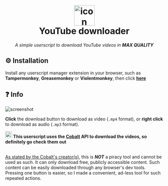 <h1 align="center">
    <img src="https://raw.githubusercontent.com/madkarmaa/youtube-downloader/main/images/icon.png" alt="icon" style="width: 65px; height: 65px"><br>
    YouTube downloader
</h1>

<p align="center">
    <i>A simple userscript to download YouTube videos in <b>MAX QUALITY</b></i>
</p>

## ⚙️ Installation

Install any userscript manager extension in your browser, such as **Tampermonkey**, **Greasemonkey** or **Violentmonkey**, then click [**here**](https://raw.githubusercontent.com/madkarmaa/youtube-downloader/main/script.user.js)

## ❓ Info

![screenshot](https://raw.githubusercontent.com/madkarmaa/youtube-downloader/main/images/screenshot.png)

**Click** the download button to download as video (`.mp4` format), or **right click** to download as audio (`.mp3` format).

<b>
    <img src="https://raw.githubusercontent.com/wukko/cobalt/current/src/front/icons/android-chrome-512x512.png" alt="cobalt-icon" width=22>
    This userscript uses the <a href="https://github.com/wukko/cobalt">Cobalt</a> API to download the videos, so definitely go check them out
</b>
<br>
<br>

[As stated by the Cobalt's creator(s)](https://github.com/wukko/cobalt/tree/current#ethics-and-disclaimer), this is **_NOT_** a piracy tool and cannot be used as such. It can only download free, publicly accessible content. Such content can be easily downloaded through any browser's dev tools. Pressing one button is easier, so I made a convenient, ad-less tool for such repeated actions.
